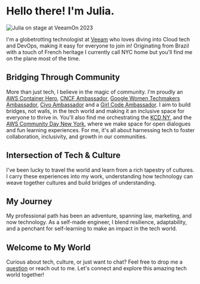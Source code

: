 # Hello there! I'm Julia.

![Julia on stage at VeeamOn 2023](https://blog-imgs-23.s3.amazonaws.com/veeamon23.jpeg)

I'm a globetrotting technologist at [Veeam](https://www.veeam.com/) who loves diving into Cloud tech and DevOps, making it easy for everyone to join in! Originating from Brazil with a touch of French heritage I currently call NYC home but you'll find me on the plane most of the time.

## Bridging Through Community
More than just tech, I believe in the magic of community. I'm proudly an [AWS Container Hero](https://aws.amazon.com/developer/community/heroes/julia-morgado/?did=dh_card&trk=dh_card), [CNCF Ambassador](https://www.cncf.io/people/ambassadors/?_sft_lf-country=us&_sft_lf-expertise=non-technical&p=julia-furst-morgado), [Google Women Techmakers Ambassador](https://developers.google.com/womentechmakers), [Civo Ambassador](https://www.civo.com/ambassadors) and a [Girl Code Ambassador](https://www.girl-code.co.uk/). I aim to build bridges, not walls, in the tech world and making it an inclusive space for everyone to thrive in. You'll also find me orchestrating the [KCD NY](https://community.cncf.io/kcd-new-york/), and the [AWS Community Day New York](https://www.awscommunitynewyork.com/), where we make space for open dialogues and fun learning experiences. For me, it's all about harnessing tech to foster collaboration, inclusivity, and growth in our communities.

## Intersection of Tech & Culture
I've been lucky to travel the world and learn from a rich tapestry of cultures. I carry these experiences into my work, understanding how technology can weave together cultures and build bridges of understanding.

## My Journey
My professional path has been an adventure, spanning law, marketing, and now technology. As a self-made engineer, I blend resilience, adaptability, and a penchant for self-learning to make an impact in the tech world.

## Welcome to My World
Curious about tech, culture, or just want to chat? Feel free to drop me a [question](/ama/) or reach out to me. Let's connect and explore this amazing tech world together!
